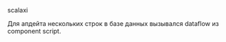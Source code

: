 scalaxi

Для апдейта нескольких строк в базе данных вызывался dataflow из component script.
<div></div>
